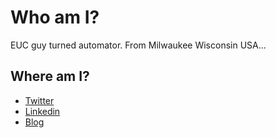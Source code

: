 # Who am I?
EUC guy turned automator.  From Milwaukee Wisconsin USA...

## Where am I?

- [Twitter](https://twitter.com/Ryan_C_Butler)
- [Linkedin](https://www.linkedin.com/in/ryancbutler/)
- [Blog](https://techdrabble.com)
